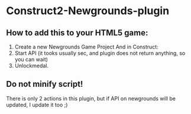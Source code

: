 # Construct2-Newgrounds-plugin

How to add this to your HTML5 game:
----------------------------------
1. Create a new Newgrounds Game Project
And in Construct: 
1. Start API (it tooks usually sec, and plugin does not return anything, so you can wait) 
2. Unlockmedal.

Do not minify script!
---------------------

There is only 2 actions in this plugin, but if API on newgrounds will be updated, I update it too ;)
